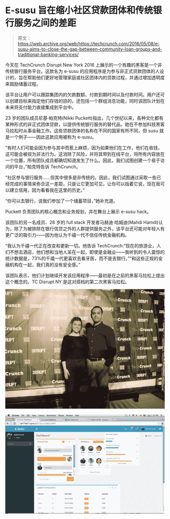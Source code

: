 # E-susu 旨在缩小社区贷款团体和传统银行服务之间的差距 

> 原文：<https://web.archive.org/web/https://techcrunch.com/2016/05/08/e-susu-aims-to-close-the-gap-between-community-loan-groups-and-traditional-banking-services/>

今天在 TechCrunch Disrupt New York 2016 上展示的一个有趣的黑客是一个非传统银行服务平台。这款名为 e-susu 的应用程序是为参与非正式贷款团体的人设计的，旨在帮助他们更好地管理家庭或社区团体内的贷款过程，并通过增加透明度来鼓励储蓄过程。

该平台让用户可以跟踪集团内的欠款数额、付款到期时间以及付款时间。用户还可以创建目标来指定他们存钱的目的，还包括一个群组消息功能，同时该团队计划在未来将支付能力直接集成到平台中。

23 岁的团队成员尼基·帕克特(Nikki Puckett)指出，几个世纪以来，各种文化都有某种形式的非正式团体贷款，以提供传统银行服务的替代品。她在不参加科技黑客马拉松时从事金融工作。这些贷款团体的名称在不同的国家有所不同，但 susu 就是一个例子——因此这款应用被称为 e-susu。

“有时人们可能会因为参与其中而惹上麻烦，因为如果他们在工作，他们在收钱，这可能会被视为非法行为。这消除了风险，并将其带到在线平台，将所有内容放在一个位置，所有团队成员都确切知道发生了什么。因此，我们试图创建一个易于访问的平台，”帕克特告诉 TechCrunch。

“社区参与银行服务……但其中很多是非传统的。因此，我们试图通过采取一些已经完成的事情来弥合这一差距，只是让它更加可见，让你可以指着它说，现在我可以建立信用，因为看看我在这里的历史。”

“你可以去银行，说我们参加了一个储蓄项目，”她补充道。

Puckett 负责团队的核心概念和业务规划，并在舞台上展示 e-susu hack。

该团队的另一名成员、28 岁的 full stack 开发者马赫迪·哈姆迪(Mahdi Hamdi)认为，除了为被排除在银行信贷之外的人群提供服务之外，该平台还可能对年轻人有更广泛的吸引力——因为他认为千禧一代不信任传统金融机构。

“我认为千禧一代正在改变和更新一切。他告诉 TechCrunch:“现在的旅游业，人们不想去酒店，他们想和当地人呆在一起，即使是金融业——我听到的令人震惊的统计数据是，73%的千禧一代更喜欢去看牙医，而不是去银行。”“和这些正规的金融机构在一起，我们真的没有安全感。”

该团队表示，他们计划继续开发该应用程序——最初是在之前的黑客马拉松上提出这个概念的。TC Disrupt NY 是这对搭档的第二次黑客马拉松。

[![e-susu](img/64887c4864ae306f02ce9bcea0aa6f61.png)](https://web.archive.org/web/20230129104038/https://techcrunch.com/2016/05/08/e-susu-aims-to-close-the-gap-between-community-loan-groups-and-traditional-banking-services/p1040476/)

[![e-susu](img/ad072a7aac8a0a4e6bda85002bed53d7.png)](https://web.archive.org/web/20230129104038/https://techcrunch.com/2016/05/08/e-susu-aims-to-close-the-gap-between-community-loan-groups-and-traditional-banking-services/e-susu/)